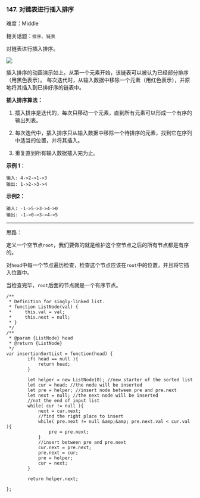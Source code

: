 ### 147. 对链表进行插入排序

难度：Middle

相关话题：`排序`、`链表`

对链表进行插入排序。



![](https://upload.wikimedia.org/wikipedia/commons/0/0f/Insertion-sort-example-300px.gif)

插入排序的动画演示如上。从第一个元素开始，该链表可以被认为已经部分排序（用黑色表示）。
每次迭代时，从输入数据中移除一个元素（用红色表示），并原地将其插入到已排好序的链表中。







**插入排序算法：** 




1. 插入排序是迭代的，每次只移动一个元素，直到所有元素可以形成一个有序的输出列表。

2. 每次迭代中，插入排序只从输入数据中移除一个待排序的元素，找到它在序列中适当的位置，并将其插入。

3. 重复直到所有输入数据插入完为止。









**示例 1：** 



```
输入: 4->2->1->3
输出: 1->2->3->4
```


**示例2：** 



```
输入: -1->5->3->4->0
输出: -1->0->3->4->5
```



-----

思路：

定义一个空节点`root`，我们要做的就是维护这个空节点之后的所有节点都是有序的。

对`head`中每一个节点遍历检查，检查这个节点应该在`root`中的位置，并且将它插入位置中。

当检查完毕，`root`后面的节点就是一个有序节点。

```
/**
 * Definition for singly-linked list.
 * function ListNode(val) {
 *     this.val = val;
 *     this.next = null;
 * }
 */
/**
 * @param {ListNode} head
 * @return {ListNode}
 */
var insertionSortList = function(head) {
		if( head == null ){
			return head;
		}
		
		let helper = new ListNode(0); //new starter of the sorted list
		let cur = head; //the node will be inserted
		let pre = helper; //insert node between pre and pre.next
		let next = null; //the next node will be inserted
		//not the end of input list
		while( cur != null ){
			next = cur.next;
			//find the right place to insert
			while( pre.next != null &amp;&amp; pre.next.val < cur.val ){
				pre = pre.next;
			}
			//insert between pre and pre.next
			cur.next = pre.next;
			pre.next = cur;
			pre = helper;
			cur = next;
		}
		
		return helper.next;

};
```

